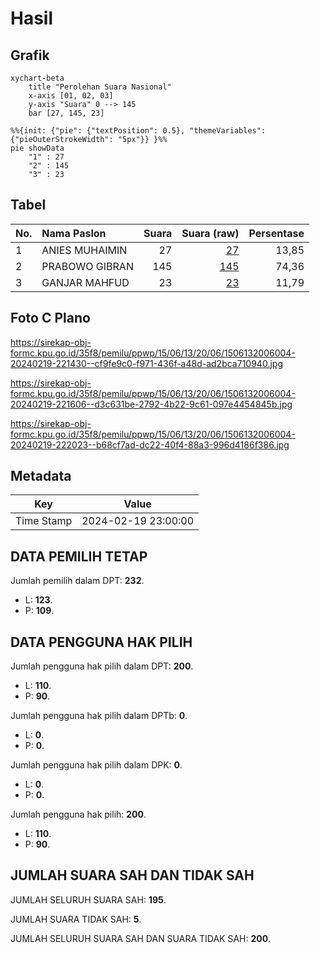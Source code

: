 # Hasil

## Grafik

```mermaid
xychart-beta
    title "Perolehan Suara Nasional"
    x-axis [01, 02, 03]
    y-axis "Suara" 0 --> 145
    bar [27, 145, 23]
```

```mermaid
%%{init: {"pie": {"textPosition": 0.5}, "themeVariables": {"pieOuterStrokeWidth": "5px"}} }%%
pie showData
    "1" : 27
    "2" : 145
    "3" : 23
```

## Tabel

| No. | Nama Paslon    | Suara | Suara (raw) | Persentase |
|:--- |:-------------- | -----:| -----------:| ----------:|
| 1   | ANIES MUHAIMIN | 27    | [27][p-1]   | 13,85      |
| 2   | PRABOWO GIBRAN | 145   | [145][p-2]  | 74,36      |
| 3   | GANJAR MAHFUD  | 23    | [23][p-3]   | 11,79      |


[p-1]: https://github.com/gigit-pemilu/pemilu-2024/blob/main/pilpres/hitung-suara/sub/15-jambi/sub/06-tanjung-jabung-barat/sub/13-senyerang/sub/2006-kempas-jaya/sub/004-tps/sub/paslon-1.txt
[p-2]: https://github.com/gigit-pemilu/pemilu-2024/blob/main/pilpres/hitung-suara/sub/15-jambi/sub/06-tanjung-jabung-barat/sub/13-senyerang/sub/2006-kempas-jaya/sub/004-tps/sub/paslon-2.txt
[p-3]: https://github.com/gigit-pemilu/pemilu-2024/blob/main/pilpres/hitung-suara/sub/15-jambi/sub/06-tanjung-jabung-barat/sub/13-senyerang/sub/2006-kempas-jaya/sub/004-tps/sub/paslon-3.txt

## Foto C Plano

https://sirekap-obj-formc.kpu.go.id/35f8/pemilu/ppwp/15/06/13/20/06/1506132006004-20240219-221430--cf9fe9c0-f971-436f-a48d-ad2bca710940.jpg

https://sirekap-obj-formc.kpu.go.id/35f8/pemilu/ppwp/15/06/13/20/06/1506132006004-20240219-221606--d3c631be-2792-4b22-9c61-097e4454845b.jpg

https://sirekap-obj-formc.kpu.go.id/35f8/pemilu/ppwp/15/06/13/20/06/1506132006004-20240219-222023--b68cf7ad-dc22-40f4-88a3-996d4186f386.jpg


## Metadata

| Key        | Value               |
| ---------- | ------------------- |
| Time Stamp | 2024-02-19 23:00:00 |


## DATA PEMILIH TETAP

Jumlah pemilih dalam DPT: **232**.
 * L: **123**.
 * P: **109**.

## DATA PENGGUNA HAK PILIH

Jumlah pengguna hak pilih dalam DPT: **200**.
 * L: **110**.
 * P: **90**.

Jumlah pengguna hak pilih dalam DPTb: **0**.
 * L: **0**.
 * P: **0**.

Jumlah pengguna hak pilih dalam DPK: **0**.
 * L: **0**.
 * P: **0**.

Jumlah pengguna hak pilih: **200**.
 * L: **110**.
 * P: **90**.

## JUMLAH SUARA SAH DAN TIDAK SAH

JUMLAH SELURUH SUARA SAH: **195**.

JUMLAH SUARA TIDAK SAH: **5**.

JUMLAH SELURUH SUARA SAH DAN SUARA TIDAK SAH: **200**.


